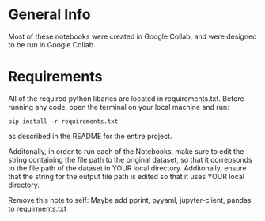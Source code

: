 # General Info
Most of these notebooks were created in Google Collab, and were designed to be run in Google Collab. 

# Requirements
All of the required python libaries are located in requirements.txt. Before running any code, open the terminal on your local machine and run:
```
pip install -r requirements.txt
```
as described in the README for the entire project.

Additonally, in order to run each of the Notebooks, make sure to edit the string containing the file path to the original dataset, so that it correpsonds to the file path of the dataset in YOUR local directory. Additonally, ensure that the string for the output file path is edited so that it uses YOUR local directory. 

Remove this note to self: Maybe add pprint, pyyaml, jupyter-client, pandas to requirments.txt

